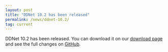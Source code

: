 ```yaml
---
layout: post
title: "DDNet 10.2 has been released"
permalink: /news/ddnet-10.2/
tag: current
---
```


DDNet 10.2 has been released. You can download it on our [download page](https://ddnet.tw/downloads/) and see the full changes on [GitHub](https://github.com/ddnet/ddnet-old/compare/10.1.1...10.2).
